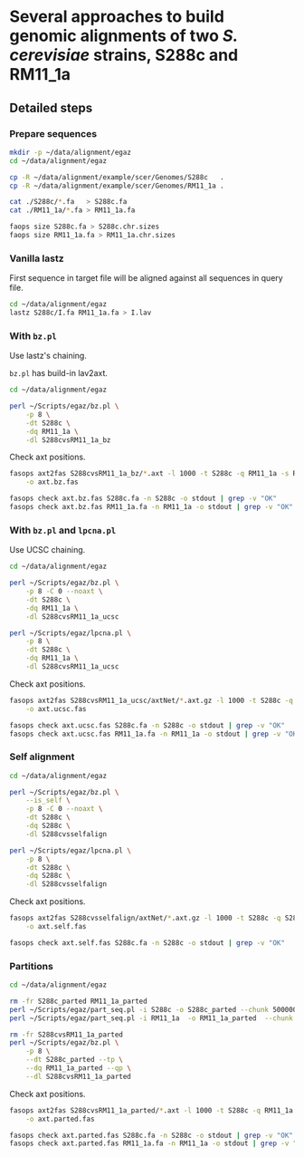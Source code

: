# Several approaches to build genomic alignments of two *S. cerevisiae* strains, S288c and RM11_1a

## Detailed steps

### Prepare sequences

```bash
mkdir -p ~/data/alignment/egaz
cd ~/data/alignment/egaz

cp -R ~/data/alignment/example/scer/Genomes/S288c   .
cp -R ~/data/alignment/example/scer/Genomes/RM11_1a .

cat ./S288c/*.fa   > S288c.fa
cat ./RM11_1a/*.fa > RM11_1a.fa

faops size S288c.fa > S288c.chr.sizes
faops size RM11_1a.fa > RM11_1a.chr.sizes
```

### Vanilla lastz

First sequence in target file will be aligned against all sequences in query file.

```bash
cd ~/data/alignment/egaz
lastz S288c/I.fa RM11_1a.fa > I.lav
```

### With `bz.pl` 

Use lastz's chaining.

`bz.pl` has build-in lav2axt.

```bash
cd ~/data/alignment/egaz

perl ~/Scripts/egaz/bz.pl \
    -p 8 \
    -dt S288c \
    -dq RM11_1a \
    -dl S288cvsRM11_1a_bz
```

Check axt positions.

```bash
fasops axt2fas S288cvsRM11_1a_bz/*.axt -l 1000 -t S288c -q RM11_1a -s RM11_1a.chr.sizes \
    -o axt.bz.fas

fasops check axt.bz.fas S288c.fa -n S288c -o stdout | grep -v "OK"
fasops check axt.bz.fas RM11_1a.fa -n RM11_1a -o stdout | grep -v "OK"
```

### With `bz.pl` and `lpcna.pl` 

Use UCSC chaining.

```bash
cd ~/data/alignment/egaz

perl ~/Scripts/egaz/bz.pl \
    -p 8 -C 0 --noaxt \
    -dt S288c \
    -dq RM11_1a \
    -dl S288cvsRM11_1a_ucsc

perl ~/Scripts/egaz/lpcna.pl \
    -p 8 \
    -dt S288c \
    -dq RM11_1a \
    -dl S288cvsRM11_1a_ucsc
```

Check axt positions.

```bash
fasops axt2fas S288cvsRM11_1a_ucsc/axtNet/*.axt.gz -l 1000 -t S288c -q RM11_1a -s RM11_1a.chr.sizes \
    -o axt.ucsc.fas

fasops check axt.ucsc.fas S288c.fa -n S288c -o stdout | grep -v "OK"
fasops check axt.ucsc.fas RM11_1a.fa -n RM11_1a -o stdout | grep -v "OK"
```

### Self alignment

```bash
cd ~/data/alignment/egaz

perl ~/Scripts/egaz/bz.pl \
    --is_self \
    -p 8 -C 0 --noaxt \
    -dt S288c \
    -dq S288c \
    -dl S288cvsselfalign

perl ~/Scripts/egaz/lpcna.pl \
    -p 8 \
    -dt S288c \
    -dq S288c \
    -dl S288cvsselfalign
```

Check axt positions.

```bash
fasops axt2fas S288cvsselfalign/axtNet/*.axt.gz -l 1000 -t S288c -q S288c -s S288c.chr.sizes \
    -o axt.self.fas

fasops check axt.self.fas S288c.fa -n S288c -o stdout | grep -v "OK"
```

### Partitions

```bash
cd ~/data/alignment/egaz

rm -fr S288c_parted RM11_1a_parted
perl ~/Scripts/egaz/part_seq.pl -i S288c -o S288c_parted --chunk 500000 --overlap 10000
perl ~/Scripts/egaz/part_seq.pl -i RM11_1a  -o RM11_1a_parted  --chunk 500000 --overlap 0

rm -fr S288cvsRM11_1a_parted
perl ~/Scripts/egaz/bz.pl \
    -p 8 \
    --dt S288c_parted --tp \
    --dq RM11_1a_parted --qp \
    --dl S288cvsRM11_1a_parted
```

Check axt positions.

```bash
fasops axt2fas S288cvsRM11_1a_parted/*.axt -l 1000 -t S288c -q RM11_1a -s RM11_1a.chr.sizes \
    -o axt.parted.fas

fasops check axt.parted.fas S288c.fa -n S288c -o stdout | grep -v "OK"
fasops check axt.parted.fas RM11_1a.fa -n RM11_1a -o stdout | grep -v "OK"
```
